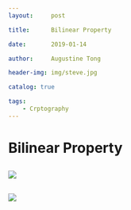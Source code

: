 ```yaml
---
layout:     post

title:      Bilinear Property

date:       2019-01-14

author:     Augustine Tong

header-img: img/steve.jpg

catalog: true

tags:
    - Crptography
---
```


# Bilinear Property


## 
![ ](/img/crpto/.png)

##
![ ](/img/crpto/.png)

